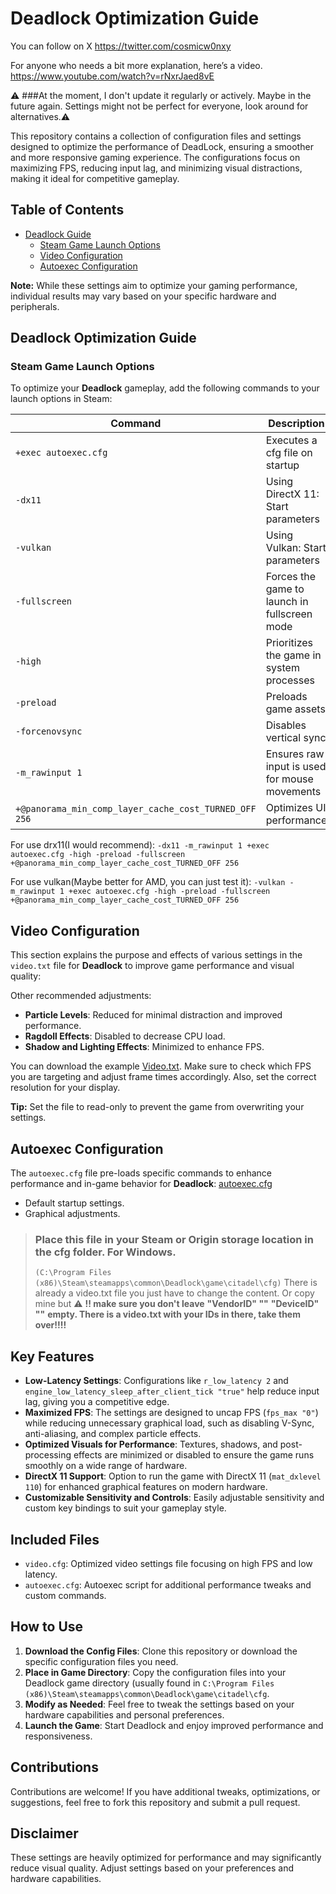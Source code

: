 # Deadlock Optimization Guide
You can follow on X https://twitter.com/cosmicw0nxy

For anyone who needs a bit more explanation, here’s a video. https://www.youtube.com/watch?v=rNxrJaed8vE

⚠️ ###At the moment, I don't update it regularly or actively. Maybe in the future again. Settings might not be perfect for everyone, look around for alternatives.⚠️

This repository contains a collection of configuration files and settings designed to optimize the performance of DeadLock, ensuring a smoother and more responsive gaming experience. The configurations focus on maximizing FPS, reducing input lag, and minimizing visual distractions, making it ideal for competitive gameplay.

## Table of Contents
- [Deadlock Guide](#deadlock-optimization-guide)
  - [Steam Game Launch Options](#steam-game-launch-options)
  - [Video Configuration](#video-configuration)
  - [Autoexec Configuration](#autoexec-configuration)

**Note:** While these settings aim to optimize your gaming performance, individual results may vary based on your specific hardware and peripherals.

## Deadlock Optimization Guide

### Steam Game Launch Options

To optimize your **Deadlock** gameplay, add the following commands to your launch options in Steam:

| Command          | Description |
|------------------|-------------|
| `+exec autoexec.cfg`          | Executes a cfg file on startup |
| `-dx11`           | Using DirectX 11: Start parameters |
| `-vulkan`           | Using Vulkan: Start parameters |
| `-fullscreen`    | Forces the game to launch in fullscreen mode |
| `-high`          | Prioritizes the game in system processes |
| `-preload`       | Preloads game assets |
| `-forcenovsync`  | Disables vertical sync |
| `-m_rawinput 1`  | Ensures raw input is used for mouse movements |
|` +@panorama_min_comp_layer_cache_cost_TURNED_OFF 256 `| Optimizes UI performance  |




For use drx11(I would recommend): `-dx11 -m_rawinput 1 +exec autoexec.cfg -high -preload -fullscreen +@panorama_min_comp_layer_cache_cost_TURNED_OFF 256`

For use vulkan(Maybe better for AMD, you can just test it): `-vulkan -m_rawinput 1 +exec autoexec.cfg -high -preload -fullscreen +@panorama_min_comp_layer_cache_cost_TURNED_OFF 256`



## Video Configuration

This section explains the purpose and effects of various settings in the `video.txt` file for **Deadlock** to improve game performance and visual quality:

Other recommended adjustments:
- **Particle Levels**: Reduced for minimal distraction and improved performance.
- **Ragdoll Effects**: Disabled to decrease CPU load.
- **Shadow and Lighting Effects**: Minimized to enhance FPS.

You can download the example [Video.txt](https://github.com/w0nxyApex/Deadlock-Tweaks-config/blob/main/video.txt). Make sure to check which FPS you are targeting and adjust frame times accordingly. Also, set the correct resolution for your display.

**Tip:** Set the file to read-only to prevent the game from overwriting your settings.

## Autoexec Configuration

The `autoexec.cfg` file pre-loads specific commands to enhance performance and in-game behavior for **Deadlock**:
[autoexec.cfg](https://github.com/w0nxyApex/Deadlock-Tweaks-config/blob/main/autoexec.cfg)

- Default startup settings.
- Graphical adjustments.

> ### Place this file in your Steam or Origin storage location in the cfg folder. For Windows.
> ` (C:\Program Files (x86)\Steam\steamapps\common\Deadlock\game\citadel\cfg) `
> There is already a video.txt file you just have to change the content. Or copy mine but
> ⚠️ **!! make sure you don't leave**
> **"VendorID" ""**
> **"DeviceID" ""**
> **empty. There is a video.txt with your IDs in there, take them over!!!!**


## Key Features

- **Low-Latency Settings**: Configurations like `r_low_latency 2` and `engine_low_latency_sleep_after_client_tick "true"` help reduce input lag, giving you a competitive edge.
- **Maximized FPS**: The settings are designed to uncap FPS (`fps_max "0"`) while reducing unnecessary graphical load, such as disabling V-Sync, anti-aliasing, and complex particle effects.
- **Optimized Visuals for Performance**: Textures, shadows, and post-processing effects are minimized or disabled to ensure the game runs smoothly on a wide range of hardware.
- **DirectX 11 Support**: Option to run the game with DirectX 11 (`mat_dxlevel 110`) for enhanced graphical features on modern hardware.
- **Customizable Sensitivity and Controls**: Easily adjustable sensitivity and custom key bindings to suit your gameplay style.

## Included Files

- `video.cfg`: Optimized video settings file focusing on high FPS and low latency.
- `autoexec.cfg`: Autoexec script for additional performance tweaks and custom commands.

## How to Use

1. **Download the Config Files**: Clone this repository or download the specific configuration files you need.
2. **Place in Game Directory**: Copy the configuration files into your Deadlock game directory (usually found in `C:\Program Files (x86)\Steam\steamapps\common\Deadlock\game\citadel\cfg`.
3. **Modify as Needed**: Feel free to tweak the settings based on your hardware capabilities and personal preferences.
4. **Launch the Game**: Start Deadlock and enjoy improved performance and responsiveness.

## Contributions

Contributions are welcome! If you have additional tweaks, optimizations, or suggestions, feel free to fork this repository and submit a pull request.

## Disclaimer

These settings are heavily optimized for performance and may significantly reduce visual quality. Adjust settings based on your preferences and hardware capabilities.
